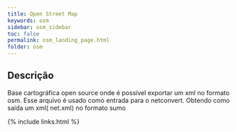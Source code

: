 ```yaml
---
title: Open Street Map
keywords: osm 
sidebar: osm_sidebar
toc: false
permalink: osm_landing_page.html
folder: osm
---
```


## Descrição

Base cartográfica open source onde é possível exportar um xml no formato osm. Esse arquivo é usado como entrada para o netconvert. Obtendo como saída um xml( net.xml) no formato sumo

{% include links.html %}
